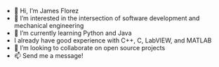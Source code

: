 - 👋 Hi, I’m James Florez
- 👀 I’m interested in the intersection of software development and mechanical engineering
- 🌱 I’m currently learning Python and Java
- I already have good experience with C++, C, LabVIEW, and MATLAB
- 💞️ I’m looking to collaborate on open source projects
- 📫 Send me a message!

<!---
james-florez/james-florez is a ✨ special ✨ repository because its `README.md` (this file) appears on your GitHub profile.
You can click the Preview link to take a look at your changes.
--->
